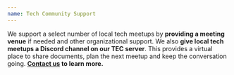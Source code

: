 ```yaml
---
name: Tech Community Support
---
```


We support a select number of local tech meetups by **providing a meeting venue** if needed and other organizational support. We also **give local tech meetups  a Discord channel on our TEC server**. This provides a virtual place to share documents, plan the next meetup and keep the conversation going. **[Contact us](/contact.html) to learn more.** 
